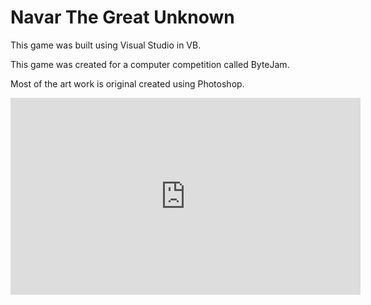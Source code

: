 # Navar The Great Unknown

This game was built using Visual Studio in VB.

This game was created for a computer competition called ByteJam.

Most of the art work is original created using Photoshop.

<iframe width="560" height="315" src="https://www.youtube.com/embed/KDMP3283MRE" frameborder="0" allowfullscreen></iframe>
